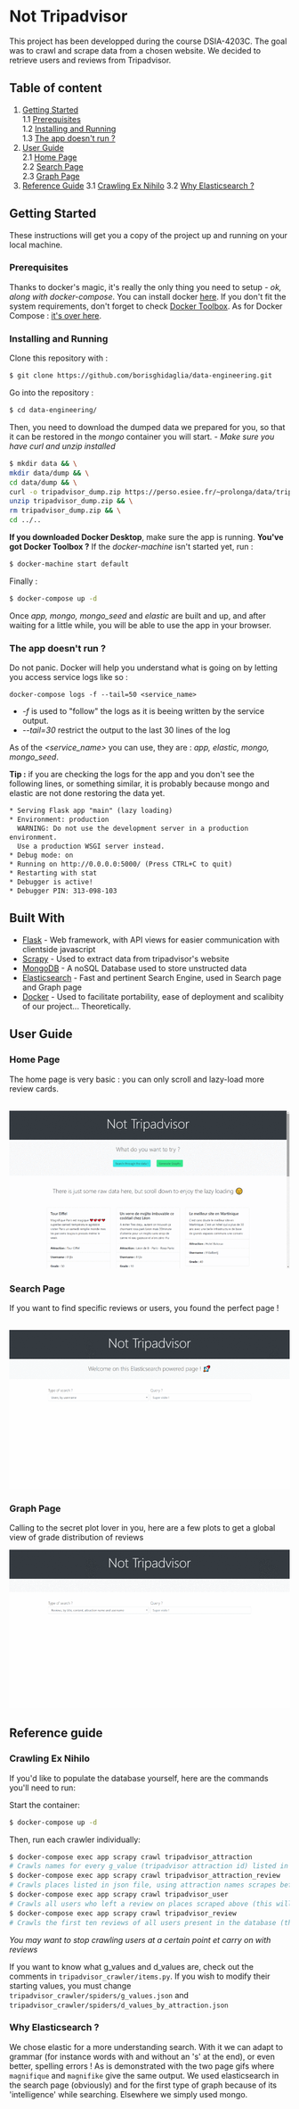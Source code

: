 # Not Tripadvisor

This project has been developped during the course DSIA-4203C. The goal was to crawl
and scrape data from a chosen website. We decided to retrieve users and reviews from
Tripadvisor.

## Table of content
1. [Getting Started](#getting-started)  
    1.1 [Prerequisites](#prerequisites)  
    1.2 [Installing and Running](#installing-and-running)  
    1.3 [The app doesn't run ?](#the-app-doesnt-run-)
2. [User Guide](#user-guide)  
    2.1 [Home Page](#home-page)  
    2.2 [Search Page](#search-page)  
    2.3 [Graph Page](#graph-page)
3. [Reference Guide](#reference-guide)
    3.1 [Crawling Ex Nihilo](#crawling-ex-nihilo)
    3.2 [Why Elasticsearch ?](#why-elasticsearch-)

## Getting Started

These instructions will get you a copy of the project up and running on your local machine.

### Prerequisites

Thanks to docker's magic, it's really the only thing you need to setup *- ok, along with docker-compose*. You can install docker [here](https://docs.docker.com/install/). If you don't
fit the system requirements, don't forget to check [Docker Toolbox](https://docs.docker.com/toolbox/overview/). As for Docker Compose : [it's over here](https://docs.docker.com/compose/install/).

### Installing and Running

Clone this repository with :
```bash
$ git clone https://github.com/borisghidaglia/data-engineering.git
```

Go into the repository :
```bash
$ cd data-engineering/
```

Then, you need to download the dumped data we prepared for you, so that it can be restored
in the *mongo* container you will start. *- Make sure you have curl and unzip installed*
```bash
$ mkdir data && \
mkdir data/dump && \
cd data/dump && \
curl -o tripadvisor_dump.zip https://perso.esiee.fr/~prolonga/data/tripadvisor_dump.zip && \
unzip tripadvisor_dump.zip && \
rm tripadvisor_dump.zip && \
cd ../..
```

**If you downloaded Docker Desktop**, make sure the app is running. **You've got Docker Toolbox ?**
If the *docker-machine* isn't started yet, run :
```bash
$ docker-machine start default
```

Finally :
```bash
$ docker-compose up -d
```

Once *app, mongo, mongo_seed* and *elastic* are built and up, and after waiting for a little while, you will be able to use the app in your browser.

### The app doesn't run ?
Do not panic. Docker will help you understand what is going on by letting you access service logs like so :
```
docker-compose logs -f --tail=50 <service_name>
```
* *-f* is used to "follow" the logs as it is beeing written by the service output.  
* *--tail=30* restrict the output to the last 30 lines of the log  

As of the *<service_name>* you can use, they are : *app, elastic, mongo, mongo_seed*.  

**Tip :** if you are checking the logs for the app and you don't see the following lines, or something similar, it is probably because mongo and elastic are not done restoring the data yet.  
```
* Serving Flask app "main" (lazy loading)
* Environment: production
  WARNING: Do not use the development server in a production environment.
  Use a production WSGI server instead.
* Debug mode: on
* Running on http://0.0.0.0:5000/ (Press CTRL+C to quit)
* Restarting with stat
* Debugger is active!
* Debugger PIN: 313-098-103
```

## Built With

* [Flask](http://flask.pocoo.org/) - Web framework, with API views for easier communication with clientside javascript
* [Scrapy](https://scrapy.org/) - Used to extract data from tripadvisor's website
* [MongoDB](https://www.mongodb.com/) - A noSQL Database used to store unstructed data
* [Elasticsearch](https://www.elastic.co/) - Fast and pertinent Search Engine, used in Search page and Graph page
* [Docker](https://www.docker.com/) - Used to facilitate portability, ease of deployment and scalibity of our project... Theoretically.

## User Guide

### Home Page
The home page is very basic : you can only scroll and lazy-load more review cards.  
‌‌‌‌‌‌

![Home Page](img/home-page.gif)

### Search Page
If you want to find specific reviews or users, you found the perfect page !  
‌‌‌‌‌‌

![Search Page](img/search-page.gif)

### Graph Page
Calling to the secret plot lover in you, here are a few plots to get a global view of grade distribution of reviews
‌‌‌‌‌‌

![Graph Page](img/graph-page.gif)


## Reference guide

### Crawling Ex Nihilo

If you'd like to populate the database yourself, here are the commands you'll need to run:

Start the container:
```bash
$ docker-compose up -d
```
Then, run each crawler individually:
```bash
$ docker-compose exec app scrapy crawl tripadvisor_attraction
# Crawls names for every g_value (tripadvisor attraction id) listed in json file
$ docker-compose exec app scrapy crawl tripadvisor_attraction_review
# Crawls places listed in json file, using attraction names scrapes before
$ docker-compose exec app scrapy crawl tripadvisor_user
# Crawls all users who left a review on places scraped above (this will take a while)
$ docker-compose exec app scrapy crawl tripadvisor_review
# Crawls the first ten reviews of all users present in the database (this will take even longer !)
```
_You may want to stop crawling users at a certain point et carry on with reviews_

If you want to know what g_values and d_values are, check out the comments in `tripadvisor_crawler/items.py`. If you wish to modify their starting values, you must change `tripadvisor_crawler/spiders/g_values.json` and `tripadvisor_crawler/spiders/d_values_by_attraction.json`

### Why Elasticsearch ?

We chose elastic for a more understanding search. With it we can adapt to grammar (for instance words with and without an 's' at the end), or even better, spelling errors ! As is demonstrated with the two page gifs where `magnifique` and `magnifike` give the same output.
We used elasticsearch in the search page (obviously) and for the first type of graph because of its 'intelligence' while searching. Elsewhere we simply used mongo.
